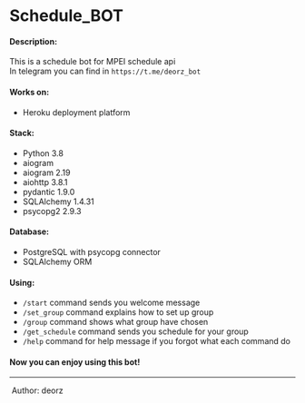 
# Schedule_BOT
#### Description:
This is a schedule bot for MPEI schedule api \
In telegram you can find in 
`https://t.me/deorz_bot`


#### Works on:

- Heroku deployment platform

#### Stack:

- Python 3.8
- aiogram
- aiogram 2.19
- aiohttp 3.8.1
- pydantic 1.9.0
- SQLAlchemy 1.4.31
- psycopg2 2.9.3

#### Database:
- PostgreSQL with psycopg connector
- SQLAlchemy ORM



#### Using:
- `/start` command sends you welcome message 
- `/set_group` command explains how to set up group
- `/group` command shows what group have chosen
- `/get_schedule` command sends you schedule for your group
- `/help` command for help message if you forgot what each command do



#### Now you can enjoy using this bot!

------

​																																									Author: deorz
